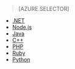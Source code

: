 > [AZURE.SELECTOR]
- [.NET](../articles/storage/storage-dotnet-how-to-use-tables.md)
- [Node.js](../articles/storage/storage-nodejs-how-to-use-table-storage.md)
- [Java](../articles/storage/storage-java-how-to-use-table-storage.md)
- [C++](../articles/storage/storage-c-plus-plus-how-to-use-tables.md)
- [PHP](../articles/storage/storage-php-how-to-use-table-storage.md)
- [Ruby](../articles/storage/storage-ruby-how-to-use-table-storage.md)
- [Python](../articles/storage/storage-python-how-to-use-table-storage.md)


<!--HONumber=Aug16_HO4-->


